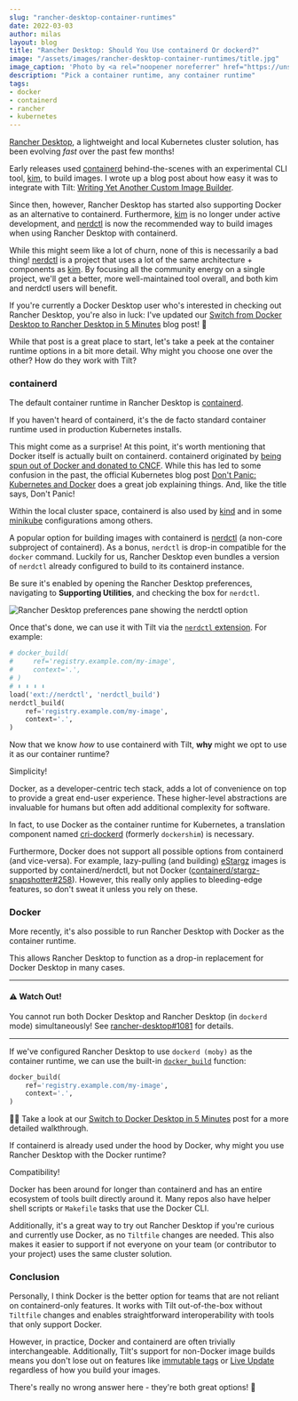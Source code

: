 ```yaml
---
slug: "rancher-desktop-container-runtimes"
date: 2022-03-03
author: milas
layout: blog
title: "Rancher Desktop: Should You Use containerd Or dockerd?"
image: "/assets/images/rancher-desktop-container-runtimes/title.jpg"
image_caption: 'Photo by <a rel="noopener noreferrer" href="https://unsplash.com/photos/u0vgcIOQG08">Jens Lelie</a> on Unsplash'
description: "Pick a container runtime, any container runtime"
tags:
- docker
- containerd
- rancher
- kubernetes
---
```


[Rancher Desktop][rancher-desktop], a lightweight and local Kubernetes cluster solution, has been evolving _fast_ over the past few months!

Early releases used [containerd][] behind-the-scenes with an experimental CLI tool, [kim][], to build images.
I wrote up a blog post about how easy it was to integrate with Tilt: [Writing Yet Another Custom Image Builder][blog-kim-extension].

Since then, however, Rancher Desktop has started also supporting Docker as an alternative to containerd.
Furthermore, [kim][] is no longer under active development, and [nerdctl][] is now the recommended way to build images when using Rancher Desktop with containerd.

While this might seem like a lot of churn, none of this is necessarily a bad thing!
[nerdctl][] is a project that uses a lot of the same architecture + components as [kim][].
By focusing all the community energy on a single project, we'll get a better, more well-maintained tool overall, and both kim and nerdctl users will benefit.

If you're currently a Docker Desktop user who's interested in checking out Rancher Desktop, you're also in luck:
I've updated our [Switch from Docker Desktop to Rancher Desktop in 5 Minutes][blog-rancher-desktop-switch] blog post! 🎉

While that post is a great place to start, let's take a peek at the container runtime options in a bit more detail.
Why might you choose one over the other?
How do they work with Tilt?

### containerd
The default container runtime in Rancher Desktop is [containerd][].

If you haven't heard of containerd, it's the de facto standard container runtime used in production Kubernetes installs.

This might come as a surprise!
At this point, it's worth mentioning that Docker itself is actually built on containerd.
containerd originated by [being spun out of Docker and donated to CNCF][docker-containerd].
While this has led to some confusion in the past, the official Kubernetes blog post [Don't Panic: Kubernetes and Docker][k8s-blog-dockershim] does a great job explaining things.
And, like the title says, Don't Panic!

Within the local cluster space, containerd is also used by [kind][] and in some [minikube][minikube-runtime] configurations among others.

A popular option for building images with containerd is [nerdctl][] (a non-core subproject of containerd).
As a bonus, `nerdctl` is drop-in compatible for the `docker` command.
Luckily for us, Rancher Desktop even bundles a version of `nerdctl` already configured to build to its containerd instance.

Be sure it's enabled by opening the Rancher Desktop preferences, navigating to **Supporting Utilities**, and checking the box for `nerdctl`.

![Rancher Desktop preferences pane showing the nerdctl option](/assets/images/rancher-desktop-container-runtimes/nerdctl.png)

Once that's done, we can use it with Tilt via the [`nerdctl` extension][ext-nerdctl].
For example:
```python
# docker_build(
#     ref='registry.example.com/my-image',
#     context='.',
# )
# ⬇️ ⬇️ ⬇️ ⬇️
load('ext://nerdctl', 'nerdctl_build')
nerdctl_build(
    ref='registry.example.com/my-image',
    context='.',
)
```

Now that we know _how_ to use containerd with Tilt, **why** might we opt to use it as our container runtime?

Simplicity!

Docker, as a developer-centric tech stack, adds a lot of convenience on top to provide a great end-user experience.
These higher-level abstractions are invaluable for humans but often add additional complexity for software.

In fact, to use Docker as the container runtime for Kubernetes, a translation component named [cri-dockerd][] (formerly `dockershim`) is necessary.

Furthermore, Docker does not support all possible options from containerd (and vice-versa).
For example, lazy-pulling (and building) [eStargz][stargz] images is supported by containerd/nerdctl, but not Docker ([containerd/stargz-snapshotter#258][stargz-snapshotter-support]).
However, this really only applies to bleeding-edge features, so don't sweat it unless you rely on these.

### Docker
More recently, it's also possible to run Rancher Desktop with Docker as the container runtime.

This allows Rancher Desktop to function as a drop-in replacement for Docker Desktop in many cases.

---
#### ⚠️ Watch Out!
You cannot run both Docker Desktop and Rancher Desktop (in `dockerd` mode) simultaneously!
See [rancher-desktop#1081][rd-issues-1081] for details.

---

If we've configured Rancher Desktop to use `dockerd (moby)` as the container runtime, we can use the built-in [`docker_build`][tiltfile-docker-build] function:
```python
docker_build(
    ref='registry.example.com/my-image',
    context='.',
)
```
💁‍♀️ Take a look at our [Switch to Docker Desktop in 5 Minutes][blog-rancher-desktop-switch] post for a more detailed walkthrough.

If containerd is already used under the hood by Docker, why might you use Rancher Desktop with the Docker runtime?

Compatibility!

Docker has been around for longer than containerd and has an entire ecosystem of tools built directly around it.
Many repos also have helper shell scripts or `Makefile` tasks that use the Docker CLI.

Additionally, it's a great way to try out Rancher Desktop if you're curious and currently use Docker, as no `Tiltfile` changes are needed.
This also makes it easier to support if not everyone on your team (or contributor to your project) uses the same cluster solution.

### Conclusion
Personally, I think Docker is the better option for teams that are not reliant on containerd-only features.
It works with Tilt out-of-the-box without `Tiltfile` changes and enables straightforward interoperability with tools that only support Docker.

However, in practice, Docker and containerd are often trivially interchangeable.
Additionally, Tilt's support for non-Docker image builds means you don't lose out on features like [immutable tags][immutable-tags] or [Live Update][live-update] regardless of how you build your images.

There's really no wrong answer here - they're both great options! 🙌

[blog-kim-extension]: /2021/09/05/kim-extension.html
[blog-rancher-desktop-switch]: /2021/09/07/rancher-desktop.html
[containerd]: https://containerd.io/
[cri-dockerd]: https://github.com/Mirantis/cri-dockerd
[docker-containerd]: https://www.docker.com/blog/containerd-joins-cncf/
[ext-nerdctl]: https://github.com/tilt-dev/tilt-extensions/tree/master/nerdctl
[immutable-tags]: https://docs.tilt.dev/custom_build.html#why-tilt-uses-immutable-tags
[k8s-blog-dockershim]: https://kubernetes.io/blog/2020/12/02/dont-panic-kubernetes-and-docker/
[kim]: https://github.com/rancher/kim
[kind]: https://kind.sigs.k8s.io/
[live-update]: https://docs.tilt.dev/live_update_reference.html
[minikube-runtime]: https://minikube.sigs.k8s.io/docs/handbook/config/#runtime-configuration
[moby]: https://github.com/moby/moby
[nerdctl]: https://github.com/containerd/nerdctl
[rancher-desktop]: https://rancherdesktop.io/
[rd-issues-1081]: https://github.com/rancher-sandbox/rancher-desktop/issues/1081
[stargz]: https://github.com/containerd/nerdctl/blob/master/docs/stargz.md
[stargz-snapshotter-support]: https://github.com/containerd/stargz-snapshotter/issues/258
[tiltfile-custom-build]: https://docs.tilt.dev/api.html#api.custom_build
[tiltfile-docker-build]: https://docs.tilt.dev/api.html#api.docker_build

